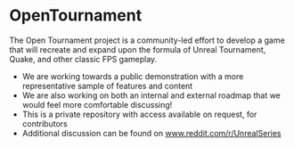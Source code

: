 # OpenTournament

The Open Tournament project is a community-led effort to develop a game that will recreate and expand upon the formula of Unreal Tournament, Quake, and other classic FPS gameplay.

* We are working towards a public demonstration with a more representative sample of features and content
* We are also working on both an internal and external roadmap that we would feel more comfortable discussing!
* This is a private repository with access available on request, for contributors
* Additional discussion can be found on www.reddit.com/r/UnrealSeries